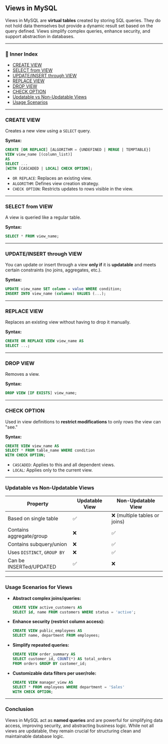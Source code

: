 ## Views in MySQL

Views in MySQL are **virtual tables** created by storing SQL queries. They do not hold data themselves but provide a dynamic result set based on the query defined. Views simplify complex queries, enhance security, and support abstraction in databases.

---

### 🔹 Inner Index

- [CREATE VIEW](#create-view)
- [SELECT from VIEW](#select-from-view)
- [UPDATE/INSERT through VIEW](#updateinsert-through-view)
- [REPLACE VIEW](#replace-view)
- [DROP VIEW](#drop-view)
- [CHECK OPTION](#check-option)
- [Updatable vs Non-Updatable Views](#updatable-vs-non-updatable-views)
- [Usage Scenarios](#usage-scenarios-for-views)

---

### CREATE VIEW

Creates a new view using a `SELECT` query.

**Syntax:**
```sql
CREATE [OR REPLACE] [ALGORITHM = {UNDEFINED | MERGE | TEMPTABLE}]
VIEW view_name [(column_list)]
AS
SELECT ...
[WITH [CASCADED | LOCAL] CHECK OPTION];
```

- `OR REPLACE`: Replaces an existing view.
- `ALGORITHM`: Defines view creation strategy.
- `CHECK OPTION`: Restricts updates to rows visible in the view.

---

### SELECT from VIEW

A view is queried like a regular table.

**Syntax:**
```sql
SELECT * FROM view_name;
```

---

### UPDATE/INSERT through VIEW

You can update or insert through a view **only if** it is **updatable** and meets certain constraints (no joins, aggregates, etc.).

**Syntax:**
```sql
UPDATE view_name SET column = value WHERE condition;
INSERT INTO view_name (columns) VALUES (...);
```

---

### REPLACE VIEW

Replaces an existing view without having to drop it manually.

**Syntax:**
```sql
CREATE OR REPLACE VIEW view_name AS
SELECT ...;
```

---

### DROP VIEW

Removes a view.

**Syntax:**
```sql
DROP VIEW [IF EXISTS] view_name;
```

---

### CHECK OPTION

Used in view definitions to **restrict modifications** to only rows the view can "see."

**Syntax:**
```sql
CREATE VIEW view_name AS
SELECT * FROM table_name WHERE condition
WITH CHECK OPTION;
```

- `CASCADED`: Applies to this and all dependent views.
- `LOCAL`: Applies only to the current view.

---

### Updatable vs Non-Updatable Views

| Property                    | Updatable View                     | Non-Updatable View                    |
|----------------------------|-------------------------------------|----------------------------------------|
| Based on single table      | ✅                                  | ❌ (multiple tables or joins)         |
| Contains aggregate/group   | ❌                                  | ✅                                    |
| Contains subquery/union    | ❌                                  | ✅                                    |
| Uses `DISTINCT`, `GROUP BY`| ❌                                  | ✅                                    |
| Can be INSERTed/UPDATED    | ✅                                  | ❌                                    |

---

### Usage Scenarios for Views

- **Abstract complex joins/queries:**
  ```sql
  CREATE VIEW active_customers AS
  SELECT id, name FROM customers WHERE status = 'active';
  ```

- **Enhance security (restrict column access):**
  ```sql
  CREATE VIEW public_employees AS
  SELECT name, department FROM employees;
  ```

- **Simplify repeated queries:**
  ```sql
  CREATE VIEW order_summary AS
  SELECT customer_id, COUNT(*) AS total_orders
  FROM orders GROUP BY customer_id;
  ```

- **Customizable data filters per user/role:**
  ```sql
  CREATE VIEW manager_view AS
  SELECT * FROM employees WHERE department = 'Sales'
  WITH CHECK OPTION;
  ```

---

### Conclusion

Views in MySQL act as **named queries** and are powerful for simplifying data access, improving security, and abstracting business logic. While not all views are updatable, they remain crucial for structuring clean and maintainable database logic.
